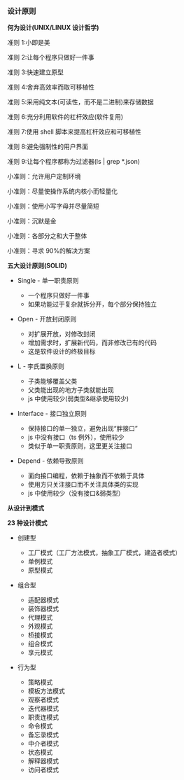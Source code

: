 ### 设计原则

**何为设计(UNIX/LINUX 设计哲学)**

准则 1:小即是美

准则 2:让每个程序只做好一件事

准则 3:快速建立原型

准则 4:舍弃高效率而取可移植性

准则 5:采用纯文本(可读性，而不是二进制)来存储数据

准则 6:充分利用软件的杠杆效应(软件复用)

准则 7:使用 shell 脚本来提高杠杆效应和可移植性

准则 8:避免强制性的用户界面

准则 9:让每个程序都称为过滤器(ls | grep \*.json)

小准则：允许用户定制环境

小准则：尽量使操作系统内核小而轻量化

小准则：使用小写字母并尽量简短

小准则：沉默是金

小准则：各部分之和大于整体

小准则：寻求 90%的解决方案

**五大设计原则(SOLID)**

- Single - 单一职责原则

  - 一个程序只做好一件事
  - 如果功能过于复杂就拆分开，每个部分保持独立

- Open - 开放封闭原则

  - 对扩展开放，对修改封闭
  - 增加需求时，扩展新代码，而非修改已有的代码
  - 这是软件设计的终极目标

- L - 李氏置换原则

  - 子类能够覆盖父类
  - 父类能出现的地方子类就能出现
  - js 中使用较少(弱类型&继承使用较少)

- Interface - 接口独立原则

  - 保持接口的单一独立，避免出现“胖接口”
  - js 中没有接口（ts 例外），使用较少
  - 类似于单一职责原则，这里更关注接口

- Depend - 依赖导致原则
  - 面向接口编程，依赖于抽象而不依赖于具体
  - 使用方只关注接口而不关注具体类的实现
  - js 中使用较少（没有接口&弱类型）

**从设计到模式**

**23 种设计模式**

- 创建型

  - 工厂模式（工厂方法模式，抽象工厂模式，建造者模式）
  - 单例模式
  - 原型模式

- 组合型

  - 适配器模式
  - 装饰器模式
  - 代理模式
  - 外观模式
  - 桥接模式
  - 组合模式
  - 享元模式

- 行为型
  - 策略模式
  - 模板方法模式
  - 观察者模式
  - 迭代器模式
  - 职责连模式
  - 命令模式
  - 备忘录模式
  - 中介者模式
  - 状态模式
  - 解释器模式
  - 访问者模式
